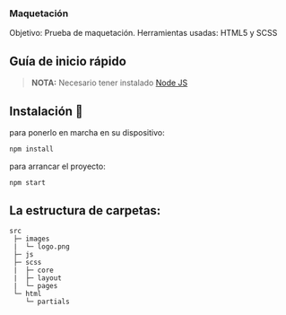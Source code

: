 ### Maquetación

Objetivo: Prueba de maquetación. 
Herramientas usadas: HTML5 y SCSS

## Guía de inicio rápido

> **NOTA:** Necesario tener instalado [Node JS](https://nodejs.org/)

## Instalación 🔧

para ponerlo en marcha en su dispositivo:
```bash
npm install
```

para arrancar el proyecto:
```bash
npm start
```

## La estructura de carpetas:

```
src
 ├─ images
 |  └─ logo.png
 ├─ js
 ├─ scss
 |  ├─ core
 |  ├─ layout
 |  └─ pages
 └─ html
    └─ partials
```


